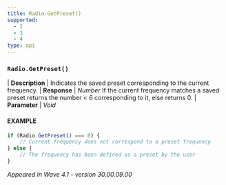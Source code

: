 ```yaml
---
title: Radio.GetPreset()
supported:
  - 2
  - 3
  - 4
type: api
---
```


### `Radio.GetPreset()`

| **Description** | Indicates the saved preset corresponding to the current frequency.
| **Response** | *Number*  If the current frequency matches a saved preset returns the number < 6 corresponding to it, else returns 0.
| **Parameter**   | *Void*

#### EXAMPLE

```javascript
if (Radio.GetPreset() === 0) {
	// Current frequency does not correspond to a preset frequency
} else {
	// The frequency has been defined as a preset by the user
}
```

*Appeared in Wave 4.1 - version 30.00.09.00*